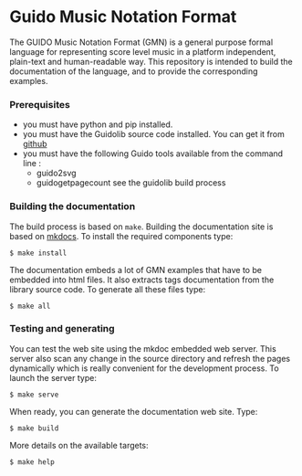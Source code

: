 
# Guido Music Notation Format

The GUIDO Music Notation Format (GMN) is a general purpose formal language for representing score level music in a platform independent, plain-text and human-readable way. This repository is intended to build the documentation of the language, and to provide the corresponding examples. 

### Prerequisites
- you must have python and pip installed.
- you must have the Guidolib source code installed. You can get it from [github](https://github.com/grame-cncm/guidolib)
- you must have the following Guido tools available from the command line :
	- guido2svg
	- guidogetpagecount
  see the guidolib build process


### Building the documentation

The build process is based on `make`. Building the documentation site is based on [mkdocs](https://www.mkdocs.org/).
To install the required components type:
~~~~~~~~~~~~~~~~
$ make install
~~~~~~~~~~~~~~~~

The documentation embeds a lot of GMN examples that have to be embedded into html files. 
It also extracts tags documentation from the library source code.
To generate all these files type:
~~~~~~~~~~~~~~~~
$ make all
~~~~~~~~~~~~~~~~


### Testing and generating

You can test the web site using the mkdoc embedded web server. This server also scan any change in the source directory and refresh the pages dynamically which is really convenient for the development process. To launch the server type:
~~~~~~~~~~~~~~~~
$ make serve
~~~~~~~~~~~~~~~~

When ready, you can generate the documentation web site. Type:
~~~~~~~~~~~~~~~~
$ make build
~~~~~~~~~~~~~~~~

More details on the available targets:
~~~~~~~~~~~~~~~~
$ make help
~~~~~~~~~~~~~~~~



